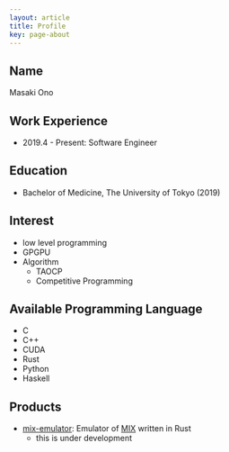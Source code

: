 ```yaml
---
layout: article
title: Profile
key: page-about
---
```


## Name

Masaki Ono

## Work Experience

* 2019.4 - Present: Software Engineer

## Education

* Bachelor of Medicine, The University of Tokyo (2019)

## Interest

* low level programming
* GPGPU
* Algorithm
    * TAOCP
    * Competitive Programming

## Available Programming Language

* C
* C++
* CUDA
* Rust
* Python
* Haskell

## Products

* [mix-emulator](https://github.com/cocococoa/mix-emulator): Emulator of [MIX](https://en.wikipedia.org/wiki/MIX) written in Rust
    * this is under development
